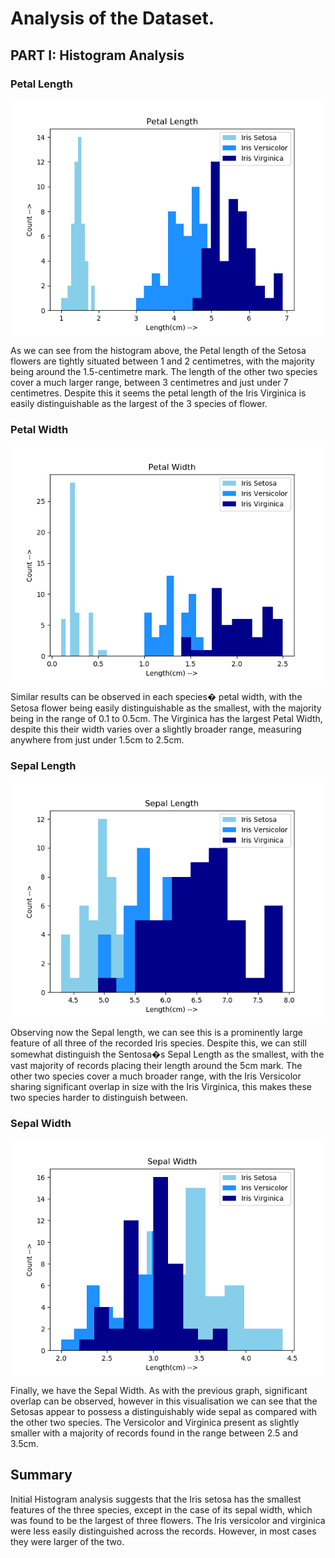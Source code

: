 <h1>Analysis of the Dataset.</h1>

<h2>PART I: Histogram Analysis</h2>

<h3>Petal Length</h3>

 <img src='https://github.com/ocoleman/pns-project2020/blob/master/plots/hist-petal_length.png' alt='Histogram-Petal Length' align='middle'>

As we can see from the histogram above, the Petal length of the Setosa flowers are tightly situated between 1 and 2 centimetres, with the majority being around the 1.5-centimetre mark.
The length of the other two species cover a much larger range, between 3 centimetres and just under 7 centimetres. 
Despite this it seems the petal length of the Iris Virginica is easily distinguishable as the largest of the 3 species of flower.
 
 <h3>Petal Width</h3>
 <img src='https://github.com/ocoleman/pns-project2020/blob/master/plots/hist-petal_width.png' alt='Histogram-Petal Width' align='middle'>
 
Similar results can be observed in each species� petal width, with the Setosa flower being easily distinguishable as the smallest, with the majority being in the range of 0.1 to 0.5cm.
The Virginica has the largest Petal Width, despite this their width varies over a slightly broader range, measuring anywhere from just under 1.5cm to 2.5cm. 
 
 <h3>Sepal Length</h3>
 <img src='https://github.com/ocoleman/pns-project2020/blob/master/plots/hist-sepal_length.png' alt='Histogram-Sepal Length' align='middle'>
 
Observing now the Sepal length, we can see this is a prominently large feature of all three of the recorded Iris species.
Despite this, we can still somewhat distinguish the Sentosa�s Sepal Length as the smallest, with the vast majority of records placing their length around the 5cm mark.
The other two species cover a much broader range, with the Iris Versicolor sharing significant overlap in size with the Iris Virginica, this makes these two species harder to distinguish between.     

 
 <h3>Sepal Width</h3>
 <img src='https://github.com/ocoleman/pns-project2020/blob/master/plots/hist-sepal_width.png' alt='Histogram-Sepal Width' align='middle'>
 
Finally, we have the Sepal Width. As with the previous graph, significant overlap can be observed, however in this visualisation we can see that the Setosas appear to possess a distinguishably wide sepal as compared with the other two species.
The Versicolor and Virginica present as slightly smaller with a majority of records found in the range between 2.5 and 3.5cm. 
 
 
 <h2>Summary</h2>
 
Initial Histogram analysis suggests that the Iris setosa has the smallest features of the three species, except in the case of its sepal width, which was found to be the largest of three flowers.
The Iris versicolor and virginica were less easily distinguished across the records. However, in most cases they were larger of the two.  